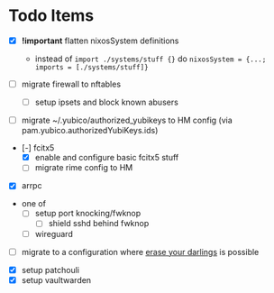 # Todo Items
- [x] **!important** flatten nixosSystem definitions
	- instead of `import ./systems/stuff {}` do `nixosSystem = {...; imports = [./systems/stuff]}`

- [ ] migrate firewall to nftables
	- [ ] setup ipsets and block known abusers
<!-- - [ ] setup autoUpgrade -->
- [ ] migrate ~/.yubico/authorized_yubikeys to HM config (via pam.yubico.authorizedYubiKeys.ids)

- [-] fcitx5
	- [x] enable and configure basic fcitx5 stuff
	- [ ] migrate rime config to HM
- [x] arrpc

- one of
	- [ ] setup port knocking/fwknop
		- [ ] shield sshd behind fwknop
	- [ ] wireguard

<!-- very future tasks -->
- [ ] migrate to a configuration where [erase your darlings](https://grahamc.com/blog/erase-your-darlings/) is possible

<!-- ## Completed Tasks -->
- [x] setup patchouli
- [x] setup vaultwarden
